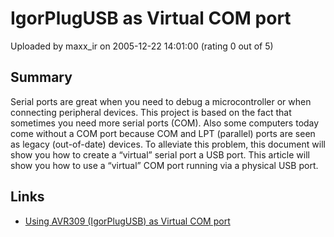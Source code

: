 # IgorPlugUSB as Virtual COM port

Uploaded by maxx_ir on 2005-12-22 14:01:00 (rating 0 out of 5)

## Summary

Serial ports are great when you need to debug a microcontroller or when connecting peripheral devices. This project is based on the fact that sometimes you need more serial ports (COM). Also some computers today come without a COM port because COM and LPT (parallel) ports are seen as legacy (out-of-date) devices. To alleviate this problem, this document will show you how to create a “virtual” serial port a USB port. This article will show you how to use a “virtual” COM port running via a physical USB port.

## Links

- [Using AVR309 (IgorPlugUSB) as Virtual COM port](http://vga-avr.narod.ru/download/AVR309VCOM.zip)

